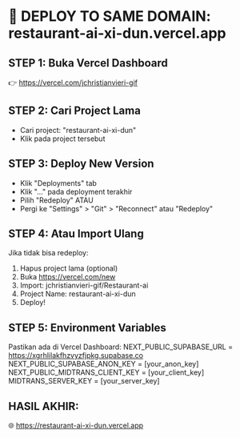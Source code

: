 # 🚀 DEPLOY TO SAME DOMAIN: restaurant-ai-xi-dun.vercel.app

## STEP 1: Buka Vercel Dashboard
👉 https://vercel.com/jchristianvieri-gif

## STEP 2: Cari Project Lama
- Cari project: "restaurant-ai-xi-dun"
- Klik pada project tersebut

## STEP 3: Deploy New Version
- Klik "Deployments" tab
- Klik "..." pada deployment terakhir
- Pilih "Redeploy" ATAU
- Pergi ke "Settings" > "Git" > "Reconnect" atau "Redeploy"

## STEP 4: Atau Import Ulang
Jika tidak bisa redeploy:
1. Hapus project lama (optional)
2. Buka https://vercel.com/new
3. Import: jchristianvieri-gif/Restaurant-ai
4. Project Name: restaurant-ai-xi-dun
5. Deploy!

## STEP 5: Environment Variables
Pastikan ada di Vercel Dashboard:
NEXT_PUBLIC_SUPABASE_URL = https://xgrhlilakfhzvyzfjpkg.supabase.co
NEXT_PUBLIC_SUPABASE_ANON_KEY = [your_anon_key]
NEXT_PUBLIC_MIDTRANS_CLIENT_KEY = [your_client_key] 
MIDTRANS_SERVER_KEY = [your_server_key]

## HASIL AKHIR:
🌐 https://restaurant-ai-xi-dun.vercel.app
